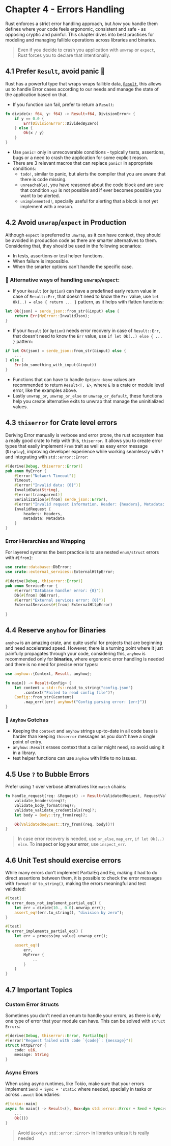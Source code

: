 # Chapter 4 - Errors Handling

Rust enforces a strict error handling approach, but *how* you handle them defines where your code feels ergonomic, consistent and safe - as opposing cryptic and painful. This chapter dives into best practices for modeling and managing fallible operations across libraries and binaries.

> Even if you decide to crash you application with `unwrap` or `expect`, Rust forces you to declare that intentionally.

## 4.1 Prefer `Result`, avoid panic 🫨

Rust has a powerful type that wraps wraps fallible data, [`Result`](https://doc.rust-lang.org/std/result/), this allows us to handle Error cases according to our needs and manage the state of the application based on that.

* If you function can fail, prefer to return a `Result`:
```rust
fn divide(x: f64, y: f64) -> Result<f64, DivisionError> {
    if y == 0.0 {
        Err(DivisionError::DividedByZero)
    } else {
        Ok(x / y)
    }
}
```

* Use `panic!` only in unrecoverable conditions - typically tests, assertions, bugs or a need to crash the application for some explicit reason.
* There are 3 relevant macros that can replace `panic!` in appropriate conditions:
    * `todo!`, similar to panic, but alerts the compiler that you are aware that there is code missing.
    * `unreachable!`, you have reasoned about the code block and are sure that condition `xyz` is not possible and if ever becomes possible you want to be alerted.
    * `unimplemented!`, specially useful for alerting that a block is not yet implement with a reason.

## 4.2 Avoid `unwrap`/`expect` in Production

Although `expect` is preferred to `unwrap`, as it can have context, they should be avoided in production code as there are smarter alternatives to them. Considering that, they should be used in the following scenarios:
- In tests, assertions or test helper functions.
- When failure is impossible.
- When the smarter options can't handle the specific case.

### 🚨 Alternative ways of handling `unwrap`/`expect`:

* If your `Result` (or `Option`) can have a predefined early return value in case of `Result::Err`, that doesn't need to know the `Err` value, use `let Ok(..) = else { return ... }` pattern, as it helps with flatten functions:
```rust
let Ok(json) = serde_json::from_str(&input) else {
    return Err(MyError::InvalidJson);
}
```
* If your `Result` (or `Option`) needs error recovery in case of `Result::Err`, that doesn't need to know the `Err` value, use `if let Ok(..) else { ... }` pattern:
```rust
if let Ok(json) = serde_json::from_str(&input) else {
    ...
} else {
    Err(do_something_with_input(&input))
}
```
* Functions that can have to handle `Option::None` values are recommended to return `Result<T, E>`, where `E` is a crate or module level error, like the examples above.
* Lastly `unwrap_or`, `unwrap_or_else` or `unwrap_or_default`, these functions help you create alternative exits to unwrap that manage the uninitialized values.

## 4.3 `thiserror` for Crate level errors

Deriving Error manually is verbose and error prone, the rust ecosystem has a really good crate to help with this, `thiserror`. It allows you to create error types that easily implement `From` trait as well as easy error message (`Display`), improving developer experience while working seamlessly with `?` and integrating with `std::error::Error`:

```rust
#[derive(Debug, thiserror::Error)]
pub enum MyError {
    #[error("Network Timeout")]
    Timeout,
    #[error("Invalid data: {0}")]
    InvalidData(String),
    #[error(transparent)]
    Serialization(#[from] serde_json::Error),
    #[error("Invalid request information. Header: {headers}, Metadata: {metadata}")]
    InvalidRequest {
        headers: Headers,
        metadata: Metadata
    }
}
```

### Error Hierarchies and Wrapping

For layered systems the best practice is to use nested `enum/struct` errors with `#[from]`:

```rust
use crate::database::DbError;
use crate::external_services::ExternalHttpError;

#[derive(Debug, thiserror::Error)]
pub enum ServiceError {
    #[error("Database handler error: {0}")]
    Db(#[from] DbError),
    #[error("External services error: {0}")]
    ExternalServices(#[from] ExternalHttpError)
    
}
```

## 4.4 Reserve `anyhow` for Binaries

`anyhow` is an amazing crate, and quite useful for projects that are beginning and need accelerated speed. However, there is a turning point where it just painfully propagates through your code, considering this, `anyhow` is recommended only for **binaries**, where ergonomic error handling is needed and there is no need for precise error types:

```rust
use anyhow::{Context, Result, anyhow};

fn main() -> Result<Config> {
    let content = std::fs::read_to_string("config.json")
        .context("Failed to read config file")?;
    Config::from_str(&content)
        .map_err(|err| anyhow!("Config parsing error: {err}"))
}
```

### 🚨 `Anyhow` Gotchas

* Keeping the `context` and `anyhow` strings up-to-date in all code base is harder than keeping `thiserror` messages as you don't have a single point of entry.
* `anyhow::Result` erases context that a caller might need, so avoid using it in a library.
* test helper functions can use `anyhow` with little to no issues.

## 4.5 Use `?` to Bubble Errors

Prefer using `?` over verbose alternatives like `match` chains:
```rust
fn handle_request(req: &Request) -> Result<ValidatedRequest, RequestValidationError> {
    validate_headers(req)?;
    validate_body_format(req)?;
    validate_validate_credentials(req)?;
    let body = Body::try_from(req)?;

    Ok(ValidatedRequest::try_from((req, body))?)
}
```

> In case error recovery is needed, use `or_else`, `map_err`, `if let Ok(..) else`. To **inspect or log your error**, use `inspect_err`.

## 4.6 Unit Test should exercise errors

While many errors don't implement PartialEq and Eq, making it had to do direct assertions between them, it is possible to check the error messages with `format!` or `to_string()`, making the errors meaningful and test validated:

```rust
#[test]
fn error_does_not_implement_partial_eq() {
    let err = divide(10., 0.0).unwrap_err();
    assert_eq!(err.to_string(), "division by zero");
}

#[test]
fn error_implements_partial_eq() {
    let err = process(my_value).unwrap_err();

    assert_eq!(
        err,
        MyError {
            ..
        }
    )
}
```

## 4.7 Important Topics

### Custom Error Structs

Sometimes you don't need an enum to handle your errors, as there is only one type of error that your module can have. This can be solved with `struct Errors`:

```rust
#[derive(Debug, thiserror::Error, PartialEq)]
#[error("Request failed with code `{code}`: {message}")]
struct HttpError {
    code: u16,
    message: String
}
```

### Async Errors

When using async runtimes, like Tokio, make sure that your errors implement `Send + Sync + 'static` where needed, specially in tasks or across `.await` boundaries:

```rust
#[tokio::main]
async fn main() -> Result<(), Box<dyn std::error::Error + Send + Sync>> {
    ...
    Ok(())
}
```

> Avoid `Box<dyn std::error::Error>` in libraries unless it is really needed